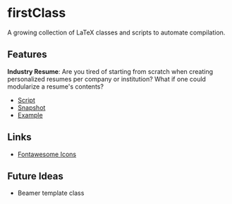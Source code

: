 # firstClass

A growing collection of LaTeX classes and scripts to automate compilation.

## Features

**Industry Resume**: Are you tired of starting from scratch when 
creating personalized resumes per company or institution? What if 
one could modularize a resume's contents?

* [Script](scripts/make_resume.sh)
* [Snapshot](examples/output/resume.pdf)
* [Example](examples/README.md#industry-resume)

## Links

* [Fontawesome Icons](https://latexdraw.com/wp-content/uploads/2021/01/fontawesome5_2.pdf)

## Future Ideas

* Beamer template class
